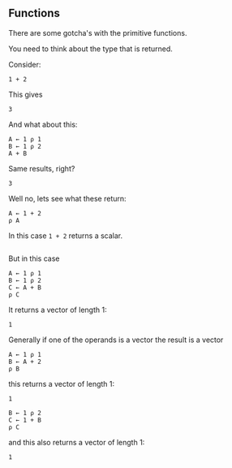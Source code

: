 ## Functions

There are some gotcha's with the primitive functions.

You need to think about the type that is returned.

Consider:

```pometo
1 + 2
```

This gives

```pometo_results
3
```

And what about this:

```pometo
A ← 1 ⍴ 1
B ← 1 ⍴ 2
A + B
```

Same results, right?

```pometo_results
3
```

Well no, lets see what these return:

```pometo
A ← 1 + 2
⍴ A
```

In this case `1 + 2` returns a scalar.

```pometo_results

```

But in this case

```pometo
A ← 1 ⍴ 1
B ← 1 ⍴ 2
C ← A + B
⍴ C
```

It returns a vector of length 1:

```pometo_results
1
```

Generally if one of the operands is a vector the result is a vector

```pometo
A ← 1 ⍴ 1
B ← A + 2
⍴ B
```

this returns a vector of length 1:

```pometo_results
1
```

```pometo
B ← 1 ⍴ 2
C ← 1 + B
⍴ C
```

and this also returns a vector of length 1:

```pometo_results
1
```
